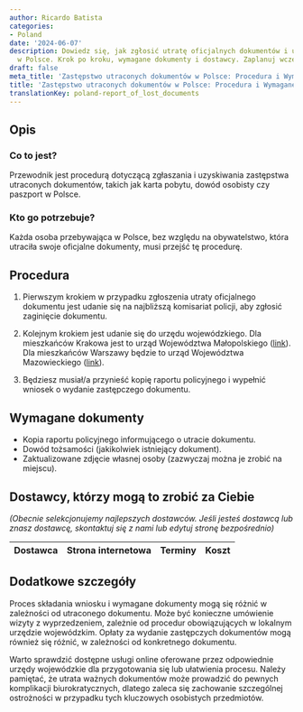 ```yaml
---
author: Ricardo Batista
categories:
- Poland
date: '2024-06-07'
description: Dowiedz się, jak zgłosić utratę oficjalnych dokumentów i uzyskać zastępcze
  w Polsce. Krok po kroku, wymagane dokumenty i dostawcy. Zaplanuj wcześniej!
draft: false
meta_title: 'Zastępstwo utraconych dokumentów w Polsce: Procedura i Wymagane kroki'
title: 'Zastępstwo utraconych dokumentów w Polsce: Procedura i Wymagane kroki'
translationKey: poland-report_of_lost_documents
---
```



## Opis
### Co to jest?
Przewodnik jest procedurą dotyczącą zgłaszania i uzyskiwania zastępstwa utraconych dokumentów, takich jak karta pobytu, dowód osobisty czy paszport w Polsce. 
### Kto go potrzebuje?
Każda osoba przebywająca w Polsce, bez względu na obywatelstwo, która utraciła swoje oficjalne dokumenty, musi przejść tę procedurę.

## Procedura

1. Pierwszym krokiem w przypadku zgłoszenia utraty oficjalnego dokumentu jest udanie się na najbliższą komisariat policji, aby zgłosić zaginięcie dokumentu. 

2. Kolejnym krokiem jest udanie się do urzędu wojewódzkiego. Dla mieszkańców Krakowa jest to urząd Województwa Małopolskiego ([link](http://www.malopolska.uw.gov.pl/default.aspx?page=Start)). Dla mieszkańców Warszawy będzie to urząd Województwa Mazowieckiego ([link](http://www.mazowieckie.pl/en/)).

3. Będziesz musiał/a przynieść kopię raportu policyjnego i wypełnić wniosek o wydanie zastępczego dokumentu.

## Wymagane dokumenty

- Kopia raportu policyjnego informującego o utracie dokumentu.
- Dowód tożsamości (jakikolwiek istniejący dokument).
- Zaktualizowane zdjęcie własnej osoby (zazwyczaj można je zrobić na miejscu).

## Dostawcy, którzy mogą to zrobić za Ciebie

_(Obecnie selekcjonujemy najlepszych dostawców. Jeśli jesteś dostawcą lub znasz dostawcę, skontaktuj się z nami lub edytuj stronę bezpośrednio)_

| Dostawca        |     Strona internetowa  |     Terminy     |       Koszt      |
| --------------- | --------------- |  :-------------: | :-------------: |

## Dodatkowe szczegóły

Proces składania wniosku i wymagane dokumenty mogą się różnić w zależności od utraconego dokumentu. Może być konieczne umówienie wizyty z wyprzedzeniem, zależnie od procedur obowiązujących w lokalnym urzędzie wojewódzkim. Opłaty za wydanie zastępczych dokumentów mogą również się różnić, w zależności od konkretnego dokumentu. 

Warto sprawdzić dostępne usługi online oferowane przez odpowiednie urzędy wojewódzkie dla przygotowania się lub ułatwienia procesu. Należy pamiętać, że utrata ważnych dokumentów może prowadzić do pewnych komplikacji biurokratycznych, dlatego zaleca się zachowanie szczególnej ostrożności w przypadku tych kluczowych osobistych przedmiotów.